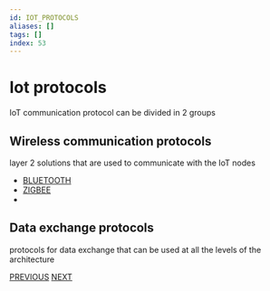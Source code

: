 ```yaml
---
id: IOT_PROTOCOLS
aliases: []
tags: []
index: 53
---
```


# Iot protocols

IoT communication protocol can be divided in 2 groups

## Wireless communication protocols

layer 2 solutions that are used to communicate with the IoT nodes

- [BLUETOOTH](mobile_systems/bluetooth.md)
- [ZIGBEE](mobile_systems/zigbee.md)
-

## Data exchange protocols

protocols for data exchange that can be used at all the levels of the architecture

[PREVIOUS](mobile_systems/iot/iot_devices.md) [NEXT](mobile_systems/iot/pub_sub_model.md)
